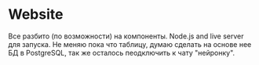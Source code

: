 # Website

Все разбито (по возможности) на компоненты. Node.js and live server для запуска.
Не меняю пока что таблицу, думаю сделать на основе нее БД в PostgreSQL, так же осталось пеодключить к чату "нейронку".
